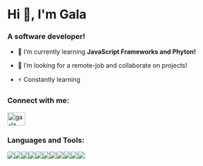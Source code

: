 <h1>Hi 👋, I'm Gala</h1>
<h3>A software developer!</h3>

- 🌱 I’m currently learning **JavaScript Frameworks and Phyton!**

- 👯 I’m looking for a remote-job and collaborate on projects!

- ⚡️ Constantly learning

<h3 align="left">Connect with me:</h3>
<p align="left">
<a href="https://linkedin.com/in/ga-la" target="blank"><img align="center" src="https://cdn.jsdelivr.net/npm/simple-icons@3.0.1/icons/linkedin.svg" alt="ga-la" height="30" width="40" /></a>
</p>

<h3 align="left">Languages and Tools:</h3>
<p align="left"><img src="https://img.icons8.com/dusk/50/000000/svetle.png"/><img src="https://img.icons8.com/dusk/50/000000/react.png"/><img src="https://img.icons8.com/dusk/50/000000/visual-studio-code-2019.png"/><img src="https://img.icons8.com/dusk/50/000000/adobe-photoshop.png"/><img src="https://img.icons8.com/dusk/50/000000/adobe-xd.png"/><img src="https://img.icons8.com/color/50/000000/sass.png"/><img src="https://img.icons8.com/dusk/50/000000/html-5.png"/><img src="https://img.icons8.com/dusk/50/000000/css3.png"/><img src="https://img.icons8.com/dusk/50/000000/blender-3d.png"/><img src="https://img.icons8.com/dusk/50/000000/javascript.png"/><img src="https://img.icons8.com/dusk/50/000000/github.png"/></p>
